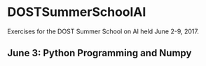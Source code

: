 # DOSTSummerSchoolAI
Exercises for the DOST Summer School on AI held June 2-9, 2017.

## June 3: Python Programming and Numpy
